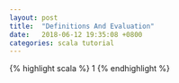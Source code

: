 ```yaml
---
layout: post
title:  "Definitions And Evaluation"
date:   2018-06-12 19:35:08 +0800
categories: scala tutorial
---
```


{% highlight scala %}
1
{% endhighlight %}
